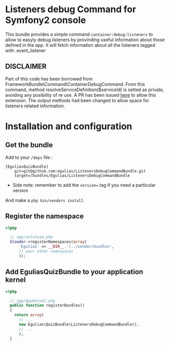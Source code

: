 # Listeners debug Command for Symfony2 console

This bundle provides a simple command `container:debug:listeners` to allow to easyly debug listeners by
provinding useful information about those defined in the app. It will fetch information about all the listeners 
tagged with .event_listener

## DISCLAIMER

Part of this code has been borrowed from FrameworkBundle\Command\ContainerDebugCommand. From this command, 
method resolveServiceDefinition($serviceId) is setted as private, avoiding any posibility of re use. A PR has been
issued [here](https://github.com/symfony/symfony/pull/4628) to allow this extension. The output methods had been changed
to allow space for listeners related information.

# Installation and configuration

## Get the bundle

Add to your `/deps` file :

```
[EguliasQuizBundle]
    git=git@github.com:egulias/ListenersDebugCommandBundle.git
    target=/bundles/Egulias/ListenersDebugCommandBundle
```
  * Side note: remember to add the `version=` tag if you need a particular version
    
And make a `php bin/vendors install`.

## Register the namespace

``` php
<?php

  // app/autoload.php
  $loader->registerNamespaces(array(
      'Egulias' => __DIR__.'/../vendor/bundles',
      // your other namespaces
      ));
```

## Add EguliasQuizBundle to your application kernel

``` php
<?php

  // app/AppKernel.php
  public function registerBundles()
  {
    return array(
      // ...
      new Egulias\QuizBundle\ListenersDebugCommandBundle(),
      // ...
      );
  }
```

